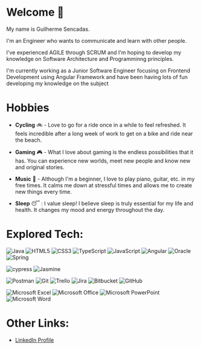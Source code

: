 # Welcome :wave:

My name is Guilherme Sencadas.

I'm an Engineer who wants to communicate and learn with other people.

I've experienced AGILE through SCRUM and I'm hoping to develop my knowledge on Software Architecture and Programminng principles.

I'm currently working as a Junior Software Engineer focusing on Frontend Development using Angular Framework and have been having lots of fun developing my knowledge on the subject

# Hobbies

* **Cycling** :bike: - Love to go for a ride once in a while to feel refreshed. It feels incredible after a long week of work to get on a bike and ride near the beach.
  
* **Gaming** :video_game: - What I love about gaming is the endless possibilities that it has. You can experience new worlds, meet new people and know new and original stories.

* **Music** :musical_keyboard: - Although I'm a beginner, I love to play piano, guitar, etc. in my free times. It calms me down at stressful times and allows me to create new things every time.

* **Sleep** :sleeping: : I value sleep! I believe sleep is truly essential for my life and health. It changes my mood and energy throughout the day.
  
# Explored Tech:


![Java](https://img.shields.io/badge/java-%23ED8B00.svg?style=for-the-badge&logo=openjdk&logoColor=white) 
![HTML5](https://img.shields.io/badge/html5-%23E34F26.svg?style=for-the-badge&logo=html5&logoColor=white) 
![CSS3](https://img.shields.io/badge/css3-%231572B6.svg?style=for-the-badge&logo=css3&logoColor=white)
![TypeScript](https://img.shields.io/badge/typescript-%23007ACC.svg?style=for-the-badge&logo=typescript&logoColor=white) 
![JavaScript](https://img.shields.io/badge/javascript-%23323330.svg?style=for-the-badge&logo=javascript&logoColor=%23F7DF1E)
![Angular](https://img.shields.io/badge/angular-%23DD0031.svg?style=for-the-badge&logo=angular&logoColor=white)
![Oracle](https://img.shields.io/badge/Oracle-F80000?style=for-the-badge&logo=oracle&logoColor=white)
![Spring](https://img.shields.io/badge/spring-%236DB33F.svg?style=for-the-badge&logo=spring&logoColor=white) 

![cypress](https://img.shields.io/badge/-cypress-%23E5E5E5?style=for-the-badge&logo=cypress&logoColor=058a5e)
![Jasmine](https://img.shields.io/badge/-Jasmine-%238A4182?style=for-the-badge&logo=Jasmine&logoColor=white)

![Postman](https://img.shields.io/badge/Postman-FF6C37?style=for-the-badge&logo=postman&logoColor=white) 
![Git](https://img.shields.io/badge/git-%23F05033.svg?style=for-the-badge&logo=git&logoColor=white) 
![Trello](https://img.shields.io/badge/Trello-%23026AA7.svg?style=for-the-badge&logo=Trello&logoColor=white) 
![Jira](https://img.shields.io/badge/jira-%230A0FFF.svg?style=for-the-badge&logo=jira&logoColor=white)
![Bitbucket](https://img.shields.io/badge/bitbucket-%230047B3.svg?style=for-the-badge&logo=bitbucket&logoColor=white)
![GitHub](https://img.shields.io/badge/github-%23121011.svg?style=for-the-badge&logo=github&logoColor=white)

![Microsoft Excel](https://img.shields.io/badge/Microsoft_Excel-217346?style=for-the-badge&logo=microsoft-excel&logoColor=white)
![Microsoft Office](https://img.shields.io/badge/Microsoft_Office-D83B01?style=for-the-badge&logo=microsoft-office&logoColor=white)
![Microsoft PowerPoint](https://img.shields.io/badge/Microsoft_PowerPoint-B7472A?style=for-the-badge&logo=microsoft-powerpoint&logoColor=white)
![Microsoft Word](https://img.shields.io/badge/Microsoft_Word-2B579A?style=for-the-badge&logo=microsoft-word&logoColor=white)

# Other Links:

- [LinkedIn Profile](https://www.linkedin.com/in/guilherme-sencadas-536aa3251/)
